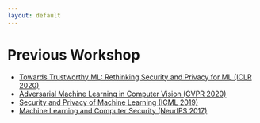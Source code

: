 ```yaml
---
layout: default
---
```


# Previous Workshop

- [Towards Trustworthy ML: Rethinking Security and Privacy for ML (ICLR 2020)](https://trustworthyiclr20.github.io/)
- [Adversarial Machine Learning in Computer Vision (CVPR 2020)](https://adv-workshop-2020.github.io/)
- [Security and Privacy of Machine Learning (ICML 2019)](https://icml2019workshop.github.io/)
- [Machine Learning and Computer Security (NeurIPS 2017)](https://machine-learning-and-security.github.io/)
